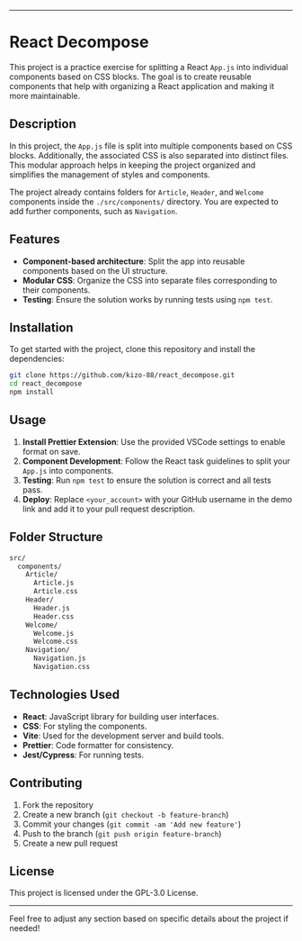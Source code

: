 
---

# React Decompose

This project is a practice exercise for splitting a React `App.js` into individual components based on CSS blocks. The goal is to create reusable components that help with organizing a React application and making it more maintainable.

## Description

In this project, the `App.js` file is split into multiple components based on CSS blocks. Additionally, the associated CSS is also separated into distinct files. This modular approach helps in keeping the project organized and simplifies the management of styles and components.

The project already contains folders for `Article`, `Header`, and `Welcome` components inside the `./src/components/` directory. You are expected to add further components, such as `Navigation`.

## Features

- **Component-based architecture**: Split the app into reusable components based on the UI structure.
- **Modular CSS**: Organize the CSS into separate files corresponding to their components.
- **Testing**: Ensure the solution works by running tests using `npm test`.

## Installation

To get started with the project, clone this repository and install the dependencies:

```bash
git clone https://github.com/kizo-88/react_decompose.git
cd react_decompose
npm install
```

## Usage

1. **Install Prettier Extension**: Use the provided VSCode settings to enable format on save.
2. **Component Development**: Follow the React task guidelines to split your `App.js` into components.
3. **Testing**: Run `npm test` to ensure the solution is correct and all tests pass.
4. **Deploy**: Replace `<your_account>` with your GitHub username in the demo link and add it to your pull request description.

## Folder Structure

```bash
src/
  components/
    Article/
      Article.js
      Article.css
    Header/
      Header.js
      Header.css
    Welcome/
      Welcome.js
      Welcome.css
    Navigation/
      Navigation.js
      Navigation.css
```

## Technologies Used

- **React**: JavaScript library for building user interfaces.
- **CSS**: For styling the components.
- **Vite**: Used for the development server and build tools.
- **Prettier**: Code formatter for consistency.
- **Jest/Cypress**: For running tests.

## Contributing

1. Fork the repository
2. Create a new branch (`git checkout -b feature-branch`)
3. Commit your changes (`git commit -am 'Add new feature'`)
4. Push to the branch (`git push origin feature-branch`)
5. Create a new pull request

## License

This project is licensed under the GPL-3.0 License.

---

Feel free to adjust any section based on specific details about the project if needed!
